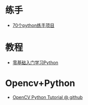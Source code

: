# 练手
* [70个python练手项目](https://zhuanlan.zhihu.com/p/27931879)

# 教程
* [零基础入门学习Python](http://www.bilibili.com/video/av4050443)

# Opencv+Python
* [OpenCV Python Tutorial @ github](https://github.com/makelove/OpenCV-Python-Tutorial)
